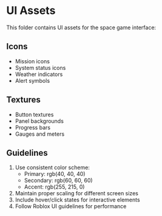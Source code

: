 # UI Assets

This folder contains UI assets for the space game interface:

## Icons
- Mission icons
- System status icons
- Weather indicators
- Alert symbols

## Textures
- Button textures
- Panel backgrounds
- Progress bars
- Gauges and meters

## Guidelines
1. Use consistent color scheme:
   - Primary: rgb(40, 40, 40)
   - Secondary: rgb(60, 60, 60)
   - Accent: rgb(255, 215, 0)
2. Maintain proper scaling for different screen sizes
3. Include hover/click states for interactive elements
4. Follow Roblox UI guidelines for performance
